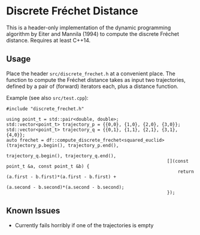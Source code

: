# Discrete Fréchet Distance

This is a header-only implementation of the dynamic programming algorithm by Eiter and Mannila (1994) to compute the discrete Fréchet distance.
Requires at least C++14.

## Usage

Place the header `src/discrete_frechet.h` at a convenient place.
The function to compute the Fréchet distance takes as input two trajectories, defined by a pair of (forward) iterators each,
plus a distance function.

Example (see also `src/test.cpp`):
```
#include "discrete_frechet.h"

using point_t = std::pair<double, double>;
std::vector<point_t> trajectory_p = {{0,0}, {1,0}, {2,0}, {3,0}};
std::vector<point_t> trajectory_q = {{0,1}, {1,1}, {2,1}, {3,1}, {4,0}};
auto frechet = df::compute_discrete_frechet<squared_euclid>(trajectory_p.begin(), trajectory_p.end(),
                                                            trajectory_q.begin(), trajectory_q.end(),
                                                            [](const point_t &a, const point_t &b) {
                                                                return (a.first - b.first)*(a.first - b.first) +
                                                                    (a.second - b.second)*(a.second - b.second);
                                                            });  
```

## Known Issues

- Currently fails horribly if one of the trajectories is empty
